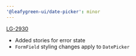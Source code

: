 ```yaml
---
'@leafygreen-ui/date-picker': minor
---
```


[LG-2930](https://jira.mongodb.org/browse/LG-2930)

- Added stories for error state
- `FormField` styling changes apply to `DatePicker`
